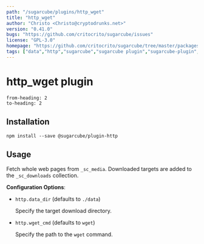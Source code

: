 ```yaml
---
path: "/sugarcube/plugins/http_wget"
title: "http_wget"
author: "Christo <Christo@cryptodrunks.net>"
version: "0.41.0"
bugs: "https://github.com/critocrito/sugarcube/issues"
license: "GPL-3.0"
homepage: "https://github.com/critocrito/sugarcube/tree/master/packages/plugin-http#readme"
tags: ["data","http","sugarcube","sugarcube plugin","sugarcube-plugin","transformation"]
---
```

# http_wget plugin

```toc
from-heading: 2
to-heading: 2
```

## Installation

```shell
npm install --save @sugarcube/plugin-http
```


## Usage

Fetch whole web pages from `_sc_media`. Downloaded targets are added to the
`_sc_downloads` collection.

**Configuration Options**:

-   `http.data_dir` (defaults to `./data`)

    Specify the target download directory.

-   `http.wget_cmd` (defaults to `wget`)

    Specify the path to the `wget` command.
